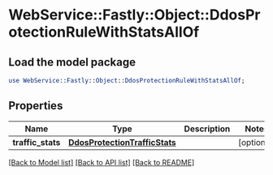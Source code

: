 # WebService::Fastly::Object::DdosProtectionRuleWithStatsAllOf

## Load the model package
```perl
use WebService::Fastly::Object::DdosProtectionRuleWithStatsAllOf;
```

## Properties
Name | Type | Description | Notes
------------ | ------------- | ------------- | -------------
**traffic_stats** | [**DdosProtectionTrafficStats**](DdosProtectionTrafficStats.md) |  | [optional] 

[[Back to Model list]](../README.md#documentation-for-models) [[Back to API list]](../README.md#documentation-for-api-endpoints) [[Back to README]](../README.md)


